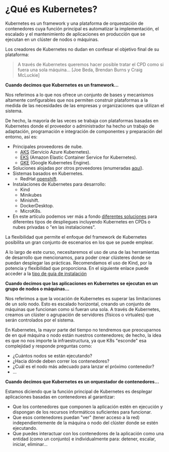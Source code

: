 # ¿Qué es Kubernetes?

Kubernetes es un framework y una plataforma de orquestación de contenedores cuya función principal es automatizar la implementación, el escalado y el mantenimiento de aplicaciones en producción que se ejecutan en un clúster de nodos o máquinas.

Los creadores de Kubernetes no dudan en confesar el objetivo final de su plataforma:

> A través de Kubernetes queremos hacer posible tratar el CPD como si fuera una sola máquina... [Joe Beda, Brendan Burns y Craig McLuckie]

**Cuando decimos que Kubernetes es un framework...**

Nos referimos a lo que nos ofrece un conjunto de bases y mecanismos altamente configurables que nos permiten construir plataformas a la medida de las necesidades de las empresas y organizaciones que utilizan el sistema.

De hecho, la mayoría de las veces se trabaja con plataformas basadas en Kubernetes donde el proveedor o administrador ha hecho un trabajo de adaptación, programación e integración de componentes y preparación del entorno, así es:

- Principales proveedores de nube.
   - [AKS](https://azure.microsoft.com/es-es/services/kubernetes-service/) (Servicio Azure Kubernetes).
   - [EKS](https://aws.amazon.com/es/eks/) (Amazon Elastic Container Service for Kubernetes).
   - [GKE](https://aws.amazon.com/es/eks/) (Google Kubernetes Engine).
- Soluciones alojadas por otros proveedores (enumeradas [aquí](https://kubernetes.io/partners/#conformance)).
- Sistemas basados ​​en Kubernetes.
   - RedHat [openshift](https://www.redhat.com/es/technologies/cloud-computing/openshift).
- Instalaciones de Kubernetes para desarrollo:
   - Kind
   - Minikubes
   - Minishift.
   - DockerDesktop.
   - MicroK8s.
- En este artículo podemos ver más a fondo [diferentes soluciones](https://betterprogramming.pub/choose-the-right-kubernetes-hosting-solution-a842878fc594) para diferentes tipos de despliegues incluyendo Kubernetes en CPDs o nubes privadas o "en las instalaciones".

La flexibilidad que permite el enfoque del framework de Kubernetes posibilita un gran conjunto de escenarios en los que se puede emplear.

A lo largo de este curso, necesitaremos el uso de una de las herramientas de desarrollo que mencionamos, para poder crear clústeres donde se puedan desplegar las prácticas. Recomendamos el uso de Kind, por la potencia y flexibilidad que proporciona. En el siguiente enlace puede acceder a la [tipo de guía de instalación](https://kind.sigs.k8s.io/docs/user/quick-start)

**Cuando decimos que las aplicaciones en Kubernetes se ejecutan en un grupo de nodos o máquinas...**

Nos referimos a que la vocación de Kubernetes es superar las limitaciones de un solo nodo. Esto es escalado horizontal, creando un conjunto de máquinas que funcionan como si fueran una sola. A través de Kubernetes, creamos un clúster o agrupación de servidores (físicos o virtuales) que serán controlados por el sistema.

En Kubernetes, la mayor parte del tiempo no tendremos que preocuparnos de en qué máquina o nodo están nuestros contenedores; de hecho, la idea es que no nos importe la infraestructura, ya que K8s "esconde" esa complejidad y responde preguntas como:

- ¿Cuántos nodos se están ejecutando?
- ¿Hacia dónde deben correr los contenedores?
- ¿Cuál es el nodo más adecuado para lanzar el próximo contenedor?
- ...

**Cuando decimos que Kubernetes es un orquestador de contenedores...**

Estamos diciendo que la función principal de Kubernetes es desplegar aplicaciones basadas en contenedores al garantizar:

- Que los contenedores que componen la aplicación estén en ejecución y dispongan de los recursos informáticos suficientes para funcionar.
- Que esos contenedores puedan "ver" (tener acceso a la red) independientemente de la máquina o nodo del clúster donde se estén ejecutando.
- Que puedes interactuar con los contenedores de la aplicación como una entidad (como un conjunto) e individualmente para: detener, escalar, iniciar, eliminar...
